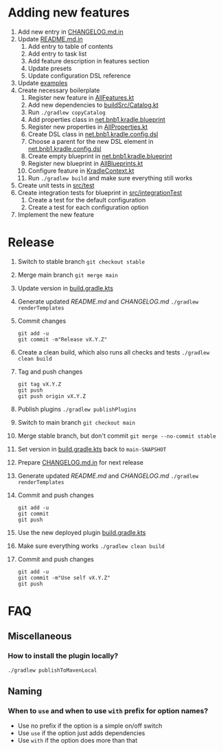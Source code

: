 # Adding new features

1. Add new entry in [CHANGELOG.md.in](CHANGELOG.md.in)
2. Update [README.md.in](README.md.in)
    1. Add entry to table of contents
    2. Add entry to task list
    3. Add feature description in features section
    4. Update presets
    5. Update configuration DSL reference
3. Update [examples](examples)
4. Create necessary boilerplate
    1. Register new feature
       in [AllFeatures.kt](kradle-plugin/src/main/kotlin/net/bnb1/kradle/config/AllFeatures.kt)
    2. Add new dependencies to [buildSrc/Catalog.kt](buildSrc/src/main/kotlin/Catalog.kt)
    3. Run `./gradlew copyCatalog`
    4. Add properties class in [net.bnb1.kradle.blueprint](kradle-plugin/src/main/kotlin/net/bnb1/kradle/blueprints)
    5. Register new properties
       in [AllProperties.kt](kradle-plugin/src/main/kotlin/net/bnb1/kradle/config/AllProperties.kt)
    6. Create DSL class in [net.bnb1.kradle.config.dsl](kradle-plugin/src/main/kotlin/net/bnb1/kradle/config/dsl)
    7. Choose a parent for the new DSL element in [net.bnb1.kradle.config.dsl](kradle-plugin/src/main/kotlin/net/bnb1/kradle/config/dsl)
    8. Create empty blueprint in [net.bnb1.kradle.blueprint](kradle-plugin/src/main/kotlin/net/bnb1/kradle/blueprints)
    9. Register new blueprint
       in [AllBlueprints.kt](kradle-plugin/src/main/kotlin/net/bnb1/kradle/config/AllBlueprints.kt)
    10. Configure feature in [KradleContext.kt](kradle-plugin/src/main/kotlin/net/bnb1/kradle/config/KradleContext.kt)
    11. Run `./gradlew build` and make sure everything still works
5. Create unit tests in [src/test](kradle-plugin/src/test)
6. Create integration tests for blueprint in [src/integrationTest](kradle-plugin/src/integrationTest)
    1. Create a test for the default configuration
    2. Create a test for each configuration option
7. Implement the new feature

# Release

1. Switch to stable branch `git checkout stable`
2. Merge main branch `git merge main`
3. Update version in [build.gradle.kts](kradle-plugin/build.gradle.kts)
4. Generate updated _README.md_ and _CHANGELOG.md_ `./gradlew renderTemplates`
5. Commit changes

   ```shell
   git add -u
   git commit -m"Release vX.Y.Z"
   ```
6. Create a clean build, which also runs all checks and tests `./gradlew clean build`
7. Tag and push changes

   ```shell
   git tag vX.Y.Z
   git push
   git push origin vX.Y.Z
   ```

8. Publish plugins `./gradlew publishPlugins`
9. Switch to main branch `git checkout main`
10. Merge stable branch, but don't commit `git merge --no-commit stable`
11. Set version in [build.gradle.kts](kradle-plugin/build.gradle.kts) back to `main-SNAPSHOT`
12. Prepare [CHANGELOG.md.in](CHANGELOG.md.in) for next release
13. Generate updated _README.md_ and _CHANGELOG.md_ `./gradlew renderTemplates`
14. Commit and push changes

    ```shell
    git add -u
    git commit
    git push
    ```

15. Use the new deployed plugin [build.gradle.kts](kradle-plugin/build.gradle.kts)
16. Make sure everything works `./gradlew clean build`
17. Commit and push changes

    ```shell
    git add -u
    git commit -m"Use self vX.Y.Z"
    git push
    ```

# FAQ

## Miscellaneous

### How to install the plugin locally?

```shell
./gradlew publishToMavenLocal
```

## Naming

### When to `use` and when to use `with` prefix for option names?

- Use no prefix if the option is a simple on/off switch
- Use `use` if the option just adds dependencies
- Use `with` if the option does more than that
